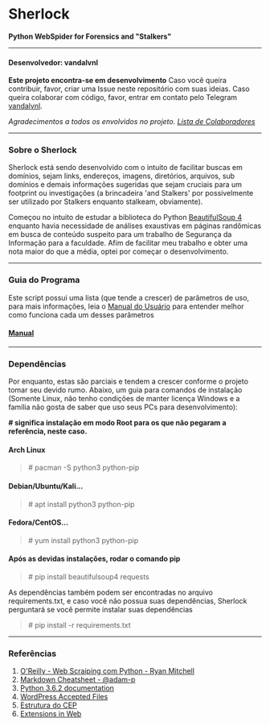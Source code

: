 # Sherlock
**Python WebSpider for Forensics and "Stalkers"**

---

#### Desenvolvedor: **vandalvnl**
**Este projeto encontra-se em desenvolvimento**
Caso você queira contribuir, favor, criar uma Issue neste repositório com suas ideias. Caso queira colaborar com código, favor, entrar em contato pelo Telegram [vandalvnl](https://t.me/vandalvnl).

*Agradecimentos a todos os envolvidos no projeto. [Lista de Colaboradores]()*

---

### Sobre o Sherlock
Sherlock está sendo desenvolvido com o intuito de facilitar buscas em domínios, sejam links, endereços, imagens, diretórios, arquivos, sub domínios e demais informações sugeridas que sejam cruciais para um footprint ou investigações (a brincadeira 'and Stalkers' por possivelmente ser utilizado por Stalkers enquanto stalkeam, obviamente).


Começou no intuito de estudar a biblioteca do Python [BeautifulSoup 4](https://www.crummy.com/software/BeautifulSoup/bs4/doc/) enquanto havia necessidade de análises exaustivas em páginas randômicas em busca de conteúdo suspeito para um trabalho de Segurança da Informação para a faculdade. Afim de facilitar meu trabalho e obter uma nota maior do que a média, optei por começar o desenvolvimento.

---

### Guia do Programa
Este script possui uma lista (que tende a crescer) de parâmetros de uso, para
mais informações, leia o [Manual do Usuário]() para entender melhor como funciona
cada um desses parâmetros

#### **[Manual]()**

---

### Dependências
Por enquanto, estas são parciais e tendem a crescer conforme o projeto tomar seu devido rumo. Abaixo, um guia para comandos de instalação (Somente Linux, não tenho condições de manter licença Windows e a família não gosta de saber que uso seus PCs para desenvolvimento):

**\# significa instalação em modo Root para os que não pegaram a referência, neste caso.**
#### Arch Linux
> \# pacman -S python3 python-pip

#### Debian/Ubuntu/Kali...
> \# apt install python3 python-pip

#### Fedora/CentOS...
> \# yum install python3 python-pip

#### Após as devidas instalações, rodar o comando pip
> \# pip install beautifulsoup4 requests

As dependências também podem ser encontradas no arquivo requirements.txt, e caso você não possua suas dependências, Sherlock perguntará se você permite instalar suas dependências

> \# pip install -r requirements.txt

---

### Referências

1. [O'Reilly - Web Scraiping com Python - Ryan Mitchell](http://shop.oreilly.com/product/0636920034391.do)
2. [Markdown Cheatsheet - @adam-p](https://github.com/adam-p/markdown-here/wiki/Markdown-Cheatsheet#links)
3. [Python 3.6.2 documentation](https://docs.python.org/3/)
4. [WordPress Accepted Files](https://en.support.wordpress.com/accepted-filetypes/)
5. [Estrutura do CEP ](https://www.correios.com.br/para-voce/precisa-de-ajuda/o-que-e-cep-e-por-que-usa-lo/estrutura-do-cep)
6. [Extensions in Web](https://stackoverflow.com/questions/1614520/what-are-common-file-extensions-for-web-programming-languages)
